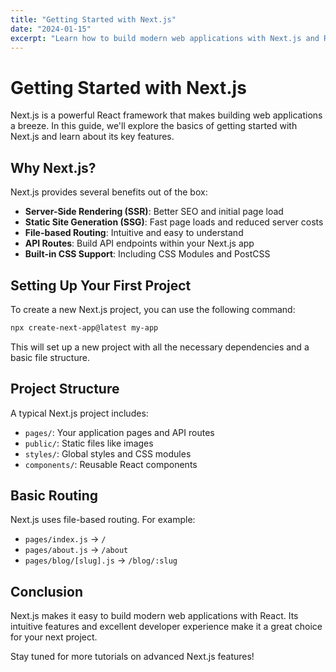 ```yaml
---
title: "Getting Started with Next.js"
date: "2024-01-15"
excerpt: "Learn how to build modern web applications with Next.js and React. We'll cover the basics of setting up a new project, routing, and deploying your application."
---
```


# Getting Started with Next.js

Next.js is a powerful React framework that makes building web applications a breeze. In this guide, we'll explore the basics of getting started with Next.js and learn about its key features.

## Why Next.js?

Next.js provides several benefits out of the box:

- **Server-Side Rendering (SSR)**: Better SEO and initial page load
- **Static Site Generation (SSG)**: Fast page loads and reduced server costs
- **File-based Routing**: Intuitive and easy to understand
- **API Routes**: Build API endpoints within your Next.js app
- **Built-in CSS Support**: Including CSS Modules and PostCSS

## Setting Up Your First Project

To create a new Next.js project, you can use the following command:

```bash
npx create-next-app@latest my-app
```

This will set up a new project with all the necessary dependencies and a basic file structure.

## Project Structure

A typical Next.js project includes:

- `pages/`: Your application pages and API routes
- `public/`: Static files like images
- `styles/`: Global styles and CSS modules
- `components/`: Reusable React components

## Basic Routing

Next.js uses file-based routing. For example:

- `pages/index.js` → `/`
- `pages/about.js` → `/about`
- `pages/blog/[slug].js` → `/blog/:slug`

## Conclusion

Next.js makes it easy to build modern web applications with React. Its intuitive features and excellent developer experience make it a great choice for your next project.

Stay tuned for more tutorials on advanced Next.js features! 